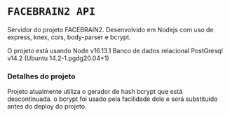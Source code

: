 # `FACEBRAIN2 API`

Servidor do projeto FACEBRAIN2. Desenvolvido em Nodejs com uso de express, knex, cors, body-parser e bcrypt.


O projeto está usando Node v16.13.1
Banco de dados relacional PostGresql v14.2 (Ubuntu 14.2-1.pgdg20.04+1)


### Detalhes do projeto

Projeto atualmente utiliza o gerador de hash bcrypt que está descontinuada. o bcrypt foi usado pela facilidade dele e será substituido antes do deploy do projeto.

